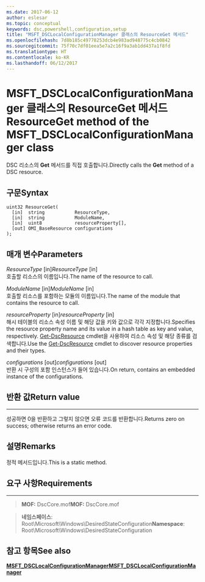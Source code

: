 ```yaml
---
ms.date: 2017-06-12
author: eslesar
ms.topic: conceptual
keywords: dsc,powershell,configuration,setup
title: "MSFT_DSCLocalConfigurationManager 클래스의 ResourceGet 메서드"
ms.openlocfilehash: 7d8b185c49778253dcb4e983ad948775c4cb0842
ms.sourcegitcommit: 75f70c7df01eea5e7a2c16f9a3ab1dd437a1f8fd
ms.translationtype: HT
ms.contentlocale: ko-KR
ms.lasthandoff: 06/12/2017
---
```

# <a name="resourceget-method-of-the-msftdsclocalconfigurationmanager-class"></a><span data-ttu-id="69933-103">MSFT_DSCLocalConfigurationManager 클래스의 ResourceGet 메서드</span><span class="sxs-lookup"><span data-stu-id="69933-103">ResourceGet method of the MSFT_DSCLocalConfigurationManager class</span></span>

<span data-ttu-id="69933-104">DSC 리소스의 **Get** 메서드를 직접 호출합니다.</span><span class="sxs-lookup"><span data-stu-id="69933-104">Directly calls the **Get** method of a DSC resource.</span></span>

<a name="syntax"></a><span data-ttu-id="69933-105">구문</span><span class="sxs-lookup"><span data-stu-id="69933-105">Syntax</span></span>
------

```mof
uint32 ResourceGet(
  [in]  string           ResourceType,
  [in]  string           ModuleName,
  [in]  uint8            resourceProperty[],
  [out] OMI_BaseResource configurations
);
```

<a name="parameters"></a><span data-ttu-id="69933-106">매개 변수</span><span class="sxs-lookup"><span data-stu-id="69933-106">Parameters</span></span>
----------

<span data-ttu-id="69933-107">*ResourceType* \[in\]</span><span class="sxs-lookup"><span data-stu-id="69933-107">*ResourceType* \[in\]</span></span>  
<span data-ttu-id="69933-108">호출할 리소스의 이름입니다.</span><span class="sxs-lookup"><span data-stu-id="69933-108">The name of the resource to call.</span></span>

<span data-ttu-id="69933-109">*ModuleName* \[in\]</span><span class="sxs-lookup"><span data-stu-id="69933-109">*ModuleName* \[in\]</span></span>  
<span data-ttu-id="69933-110">호출할 리소스를 포함하는 모듈의 이름입니다.</span><span class="sxs-lookup"><span data-stu-id="69933-110">The name of the module that contains the resource to call.</span></span>

<span data-ttu-id="69933-111">*resourceProperty* \[in\]</span><span class="sxs-lookup"><span data-stu-id="69933-111">*resourceProperty* \[in\]</span></span>  
<span data-ttu-id="69933-112">해시 테이블의 리소스 속성 이름 및 해당 값을 키와 값으로 각각 지정합니다.</span><span class="sxs-lookup"><span data-stu-id="69933-112">Specifies the resource property name and its value in a hash table as key and value, respectively.</span></span> <span data-ttu-id="69933-113">[Get-DscResource](https://technet.microsoft.com/en-us/library/dn521625.aspx) cmdlet을 사용하여 리소스 속성 및 해당 종류를 검색합니다.</span><span class="sxs-lookup"><span data-stu-id="69933-113">Use the [Get-DscResource](https://technet.microsoft.com/en-us/library/dn521625.aspx) cmdlet to discover resource properties and their types.</span></span>

<span data-ttu-id="69933-114">*configurations* \[out\]</span><span class="sxs-lookup"><span data-stu-id="69933-114">*configurations* \[out\]</span></span>  
<span data-ttu-id="69933-115">반환 시 구성의 포함 인스턴스가 들어 있습니다.</span><span class="sxs-lookup"><span data-stu-id="69933-115">On return, contains an embedded instance of the configurations.</span></span>

## <a name="return-value"></a><span data-ttu-id="69933-116">반환 값</span><span class="sxs-lookup"><span data-stu-id="69933-116">Return value</span></span>
------------

<span data-ttu-id="69933-117">성공하면 0을 반환하고 그렇지 않으면 오류 코드를 반환합니다.</span><span class="sxs-lookup"><span data-stu-id="69933-117">Returns zero on success; otherwise returns an error code.</span></span>

## <a name="remarks"></a><span data-ttu-id="69933-118">설명</span><span class="sxs-lookup"><span data-stu-id="69933-118">Remarks</span></span>

<span data-ttu-id="69933-119">정적 메서드입니다.</span><span class="sxs-lookup"><span data-stu-id="69933-119">This is a static method.</span></span>

## <a name="requirements"></a><span data-ttu-id="69933-120">요구 사항</span><span class="sxs-lookup"><span data-stu-id="69933-120">Requirements</span></span>
------------
><span data-ttu-id="69933-121">**MOF:** DscCore.mof</span><span class="sxs-lookup"><span data-stu-id="69933-121">**MOF:** DscCore.mof</span></span>

><span data-ttu-id="69933-122">**네임스페이스**: Root\Microsoft\Windows\DesiredStateConfiguration</span><span class="sxs-lookup"><span data-stu-id="69933-122">**Namespace**: Root\Microsoft\Windows\DesiredStateConfiguration</span></span>


## <a name="see-also"></a><span data-ttu-id="69933-123">참고 항목</span><span class="sxs-lookup"><span data-stu-id="69933-123">See also</span></span>


[<span data-ttu-id="69933-124">**MSFT_DSCLocalConfigurationManager**</span><span class="sxs-lookup"><span data-stu-id="69933-124">**MSFT_DSCLocalConfigurationManager**</span></span>](msft-dsclocalconfigurationmanager.md)


 

 



